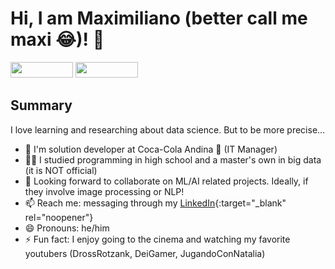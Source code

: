 # Hi, I am Maximiliano (better call me maxi 😂)! 👋 

<!-- LINKEDIN --> <a href="https://www.linkedin.com/in/maximilianoalarcon/" target="_blank" style="markdown: kramdown"> <img height="25em" width="100em" src="https://img.shields.io/badge/LinkedIn-0077B5?style=for-the-badge&logo=linkedin&logoColor=white" /></a> 
<!-- INSTAGRAM --> <a href="https://www.instagram.com/maximiliano_alarcon1/" target="_blank" style="markdown: kramdown"> <img height="25em" width="100em" src="https://img.shields.io/badge/Instagram-E4405F?style=for-the-badge&logo=instagram&logoColor=white" /></a>



## Summary

I love learning and researching about data science. But to be more precise...

- 👷 I'm solution developer at Coca-Cola Andina 🥤 (IT Manager) 
- 👨‍🎓 I studied programming in high school and a master's own in big data (it is NOT official)
- 👯 Looking forward to collaborate on ML/AI related projects. Ideally, if they involve image processing or NLP!
- 📫 Reach me: messaging through my [LinkedIn](https://www.linkedin.com/in/maximilianoalarcon/){:target="_blank" rel="noopener"}
- 😄 Pronouns: he/him
- ⚡ Fun fact: I enjoy going to the cinema and watching my favorite youtubers (DrossRotzank, DeiGamer, JugandoConNatalia)

